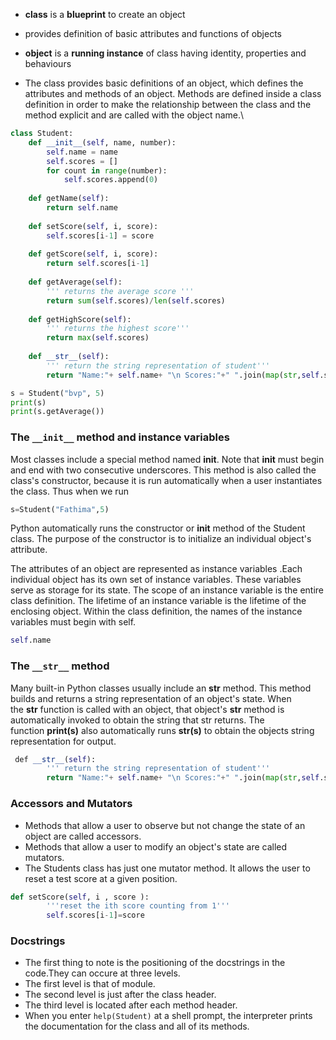 - **class** is a **blueprint** to create an object
- provides definition of basic attributes and functions of objects

- **object** is a **running instance** of class having identity, properties and behaviours

- The class provides basic definitions of an object, which defines the attributes and methods of an object. Methods are defined inside a class definition in order to make the relationship between the class and the method explicit and are called with the object name.\

```python
class Student:
    def __init__(self, name, number):
        self.name = name
        self.scores = []
        for count in range(number):
            self.scores.append(0)
            
    def getName(self):
        return self.name
        
    def setScore(self, i, score):
        self.scores[i-1] = score
        
    def getScore(self, i, score):
        return self.scores[i-1]
        
    def getAverage(self):
        ''' returns the average score '''
        return sum(self.scores)/len(self.scores)
        
    def getHighScore(self):
        ''' returns the highest score'''
        return max(self.scores)
        
    def __str__(self):
        ''' return the string representation of student'''
        return "Name:"+ self.name+ "\n Scores:"+" ".join(map(str,self.scores))

s = Student("bvp", 5)
print(s)
print(s.getAverage())
```

### The `__init__` method and instance variables
Most classes include a special method named __init__. Note that __init__ must begin and end with two consecutive underscores. This method is also called the class's constructor, because it is run automatically when a user instantiates the class. Thus when we run
```python
s=Student("Fathima",5)
```
Python automatically runs the constructor or __init__ method of the Student class. The purpose of the constructor is to initialize an individual object's attribute.

The attributes of an object are represented as instance variables .Each individual object has its own set of instance variables. These variables serve as storage for its state. The scope of an instance variable is the entire class definition. The lifetime of an instance variable is the lifetime of the enclosing object. Within the class definition, the names of the instance variables must begin with self.
```python
self.name
```
### The `__str__` method
Many built-in Python classes usually include an __str__ method. This method builds and returns a string representation of an object's state. When the **str** function is called with an object, that object's __str__ method is automatically invoked to obtain the string that str returns. The function **print(s)** also automatically runs **str(s)** to obtain the objects string representation for output.

```python
 def __str__(self):
        ''' return the string representation of student'''
        return "Name:"+ self.name+ "\n Scores:"+" ".join(map(str,self.scores))
```

### Accessors and Mutators
- Methods that allow a user to observe but not change the state of an object are called accessors. 
- Methods that allow a user to modify an object's state are called mutators. 
- The Students class has just one mutator method. It allows the user to reset a test score at a given position.
```python
def setScore(self, i , score ):
        '''reset the ith score counting from 1'''
        self.scores[i-1]=score
```

### Docstrings
- The first thing to note is the positioning of the docstrings in the code.They can occure at three levels.
- The first level is that of module. 
- The second level is just after the class header.
- The third level is located after each method header.
- When you enter `help(Student)` at a shell prompt, the interpreter prints the documentation for the class and all of its methods.